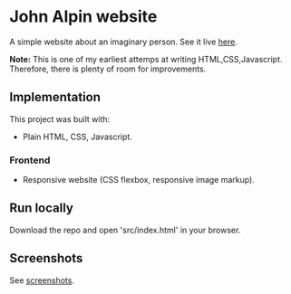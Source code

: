 # John Alpin website

A simple website about an imaginary person. See it live [here](https://tasxatzial.github.io/johnalpin-website).

**Note:** This is one of my earliest attemps at writing HTML,CSS,Javascript. Therefore, there is plenty of room for improvements.

## Implementation

This project was built with:

* Plain HTML, CSS, Javascript.

### Frontend

* Responsive website (CSS flexbox, responsive image markup).

## Run locally

Download the repo and open 'src/index.html' in your browser.

## Screenshots

See [screenshots](screenshots/).
